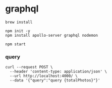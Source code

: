 # graphql
```shell
brew install

npm init -y
npm install apollo-server graphql nodemon

npm start
``` 

### query
```shell
curl --request POST \
  --header 'content-type: application/json' \
  --url http://localhost:4000/ \
  --data '{"query":"query {totalPhotos}"}'
```